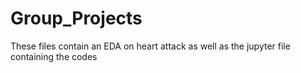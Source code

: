 # Group_Projects
These files contain an EDA on heart attack as well as the jupyter file containing the codes
